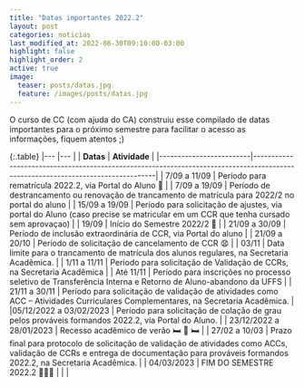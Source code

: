 ```yaml
---
title: "Datas importantes 2022.2"
layout: post
categories: noticias
last_modified_at: 2022-08-30T09:10:00-03:00
highlight: false
highlight_order: 2
active: true
image:
  teaser: posts/datas.jpg
  feature: /images/posts/datas.jpg
---
```


O curso de CC (com ajuda do CA) construiu esse compilado de datas importantes para o próximo semestre para facilitar o acesso as informações, fiquem atentos ;)


{:.table}
|--- |--- |
| **Datas**   | **Atividade**                                                                                                                   |
|-------------------------|---------------------------------------------------------------------------------------------------------------------------------|
| 7/09 a 11/09            | Período para rematrícula 2022.2, via Portal do Aluno 👯                                                                          |
| 7/09 a 19/09            | Período de destrancamento ou renovação de trancamento de matrícula para 2022/2 no portal do aluno                               |
| 15/09 a 19/09           | Período para solicitação de ajustes, via portal do Aluno  (caso precise se matricular em um CCR que tenha cursado sem aprovaçao)                                                                    |
| 19/09                   | Início do Semestre 2022/2 🏹  |
| 21/09 a 30/09           | Período de inclusão extraordinária de CCR, via Portal do aluno                                                                  |
| 21/09 a 20/10           | Período de solicitação de cancelamento de CCR   😧                                                                                |
| 03/11                   | Data limite para o trancamento de matrícula dos alunos regulares, na Secretaria Acadêmica.                                      |
| 1/11 a 11/11            | Período para solicitação de Validação de CCRs, na Secretaria Acadêmica                                                          |
| Até 11/11               | Período para inscrições no processo seletivo de Transferência Interna e Retorno de Aluno-abandono da UFFS                       |
| 21/11 a 30/11           | Período para solicitação de validação de atividades como ACC – Atividades Curriculares Complementares, na Secretaria Acadêmica. |
|05/12/2022 a 03/02/2023  | Período para solicitação de colação de grau pelos prováveis formandos 2022.2, via Portal do Aluno. |
| 23/12/2022 a 28/01/2023 | Recesso acadêmico de verão    🛏️ 📘   🛏️                                                                                         |
| 27/02 a 10/03           | Prazo final para protocolo de solicitação de validação de atividades como ACCs, validação de CCRs e entrega de documentação para prováveis formandos 2022.2, na Secretaria Acadêmica. |
| 04/03/2023                   | FIM DO SEMESTRE  2022.2  🥇🥇🥇                                                                   |
|                           |

